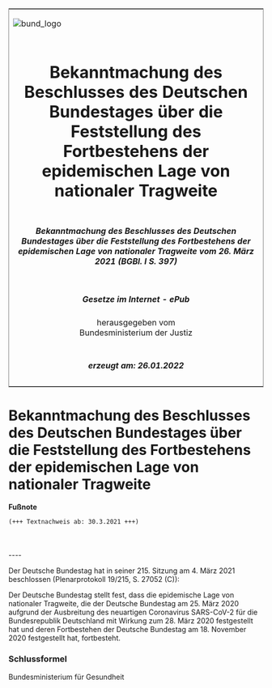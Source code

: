 <span id="DECKBLATT.html"></span>

<table border="0" frame="border" width="100%">

<tr valign="top">

<td align="left">

![bund\_logo](BfJ_2021_Web_de_de.gif)

</td>

<td align="right">

 

</td>

</tr>

<tr align="center" valign="middle">

<td colspan="2">

# Bekanntmachung des Beschlusses des Deutschen Bundestages über die Feststellung des Fortbestehens der epidemischen Lage von nationaler Tragweite

</td>

</tr>

<tr align="center" valign="middle">

<td colspan="2">

##### Bekanntmachung des Beschlusses des Deutschen Bundestages über die Feststellung des Fortbestehens der epidemischen Lage von nationaler Tragweite vom 26. März 2021 (BGBl. I S. 397)

</td>

</tr>

<tr align="center" valign="middle">

<td colspan="2">

  
  

##### Gesetze im Internet - ePub  
  
herausgegeben vom  
Bundesministerium der Justiz

</td>

</tr>

<tr align="center" valign="bottom">

<td colspan="2">

  
  

##### erzeugt am: 26.01.2022

</td>

</tr>

</table>

<span id="BJNR039700021.html"></span>

# Bekanntmachung des Beschlusses des Deutschen Bundestages über die Feststellung des Fortbestehens der epidemischen Lage von nationaler Tragweite

<div>

  
**Fußnote**

<div class="jnhtml">

<div>

<div class="jurAbsatz">

  

``` 
(+++ Textnachweis ab: 30.3.2021 +++)

 
```

</div>

</div>

</div>

</div>

<span id="BJNR039700021BJNE000100000.html"></span>

###   
\----

<div>

<div class="jnhtml">

<div>

<div class="jurAbsatz">

Der Deutsche Bundestag hat in seiner 215. Sitzung am 4. März 2021
beschlossen (Plenarprotokoll 19/215, S. 27052 (C)):

</div>

<div class="jurAbsatz">

Der Deutsche Bundestag stellt fest, dass die epidemische Lage von
nationaler Tragweite, die der Deutsche Bundestag am 25. März 2020
aufgrund der Ausbreitung des neuartigen Coronavirus SARS-CoV-2 für die
Bundesrepublik Deutschland mit Wirkung zum 28. März 2020 festgestellt
hat und deren Fortbestehen der Deutsche Bundestag am 18. November 2020
festgestellt hat, fortbesteht.

</div>

</div>

</div>

</div>

<span id="BJNR039700021BJNE000200000.html"></span>

### Schlussformel  

<div>

<div class="jnhtml">

<div>

<div class="jurAbsatz">

<span class="SP">Bundesministerium für Gesundheit</span>

</div>

</div>

</div>

</div>
